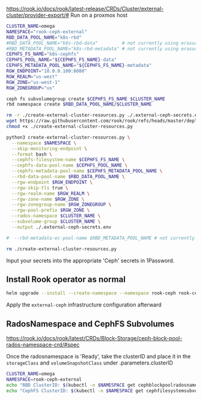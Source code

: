 https://rook.io/docs/rook/latest-release/CRDs/Cluster/external-cluster/provider-export/# Run on a proxmox host

```bash
CLUSTER_NAME=omega
NAMESPACE="rook-ceph-external"
RBD_DATA_POOL_NAME="k8s-rbd"
#RBD_DATA_POOL_NAME="k8s-rbd-data"         # not currently using erasure coding
#RBD_METADATA_POOL_NAME="k8s-rbd-metadata" # not currently using erasure coding
CEPHFS_FS_NAME="k8s-cephfs"
CEPHFS_POOL_NAME="${CEPHFS_FS_NAME}-data"
CEPHFS_METADATA_POOL_NAME="${CEPHFS_FS_NAME}-metadata"
RGW_ENDPOINT="10.0.0.100:8080"
RGW_REALM="us-west"
RGW_ZONE="us-west-1"
RGW_ZONEGROUP="us"

ceph fs subvolumegroup create $CEPHFS_FS_NAME $CLUSTER_NAME
rbd namespace create $RBD_DATA_POOL_NAME/$CLUSTER_NAME

rm -r ./create-external-cluster-resources.py ./.external-ceph-secrets.env
wget https://raw.githubusercontent.com/rook/rook/refs/heads/master/deploy/examples/create-external-cluster-resources.py
chmod +x ./create-external-cluster-resources.py

python3 create-external-cluster-resources.py \
  --namespace $NAMESPACE \
  --skip-monitoring-endpoint \
  --format bash \
  --cephfs-filesystem-name $CEPHFS_FS_NAME \
  --cephfs-data-pool-name $CEPHFS_POOL_NAME \
  --cephfs-metadata-pool-name $CEPHFS_METADATA_POOL_NAME \
  --rbd-data-pool-name $RBD_DATA_POOL_NAME \
  --rgw-endpoint $RGW_ENDPOINT \
  --rgw-skip-tls true \
  --rgw-realm-name $RGW_REALM \
  --rgw-zone-name $RGW_ZONE \
  --rgw-zonegroup-name $RGW_ZONEGROUP \
  --rgw-pool-prefix $RGW_ZONE \
  --rados-namespace $CLUSTER_NAME \
  --subvolume-group $CLUSTER_NAME \
  --output ./.external-ceph-secrets.env

#  --rbd-metadata-ec-pool-name $RBD_METADATA_POOL_NAME # not currently using erasure coding

rm ./create-external-cluster-resources.py
```

Input your secrets into the appropriate 'Ceph' secrets in 1Password.

## Install Rook operator as normal

```bash
helm upgrade --install --create-namespace --namespace rook-ceph rook-ceph rook-release/rook-ceph
```

Apply the `external-ceph` infrastructure configuration afterward

## RadosNamespace and CephFS Subvolumes
https://rook.io/docs/rook/latest/CRDs/Block-Storage/ceph-block-pool-rados-namespace-crd/#spec

Once the radosnamespace is 'Ready', take the clusterID and place it in the `storageClass` and `volumeSnapshotClass` under .parameters.clusterID

```bash
CLUSTER_NAME=omega
NAMESPACE=rook-ceph-external
echo "RBD ClusterID: $(kubectl -n $NAMESPACE get cephblockpoolradosnamespace/$CLUSTER_NAME -o jsonpath='{.status.info.clusterID}')"
echo "CephFS ClusterID: $(kubectl -n $NAMESPACE get cephfilesystemsubvolumegroups/$CLUSTER_NAME -o jsonpath='{.status.info.clusterID}')"
```
